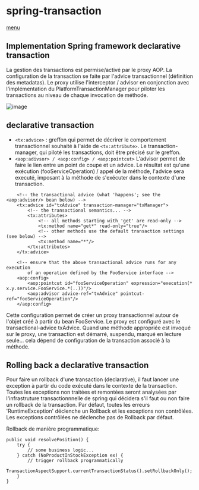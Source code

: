# spring-transaction
[menu](https://github.com/grouault/spring-tutorial/blob/master/spring-data-access/transaction/readme.md)

## Implementation Spring framework declarative transaction

La gestion des transactions est permise/activé par le proxy AOP. La configuration de la transaction se faite par l'advice transactionnel (définition des metadatas). Le proxy utilise l'interceptor / advisor en conjonction avec l'implémentation du PlatformTransactionManager pour piloter les transactions au niveau de chaque invocation de méthode.

![image](https://user-images.githubusercontent.com/20648687/80582769-94929b80-8a0f-11ea-9224-b7be7ba2d35c.png)

## declarative transaction
* `<tx:advice>` : greffon qui permet de décrirer le comportement transactionnel souhaité à l'aide de `<tx:attribute>`. Le transaction-manager, qui piloté les transactions, doit être précisé sur le greffon.
* `<aop:adivsor> / <aop:config> / <aop:pointcut>`
L'advisor permet de faire le lien entre un point de coupe et un advice. Le résultat est qu'une exécution (fooServiceOperation) / appel de la méthode, l'advice sera executé, imposant à la méthode de s'exécuter dans le contexte d'une transaction.

```
    <!-- the transactional advice (what 'happens'; see the <aop:advisor/> bean below) -->
    <tx:advice id="txAdvice" transaction-manager="txManager">
        <!-- the transactional semantics... -->
        <tx:attributes>
            <!-- all methods starting with 'get' are read-only -->
            <tx:method name="get*" read-only="true"/>
            <!-- other methods use the default transaction settings (see below) -->
            <tx:method name="*"/>
        </tx:attributes>
    </tx:advice>

    <!-- ensure that the above transactional advice runs for any execution
        of an operation defined by the FooService interface -->
    <aop:config>
        <aop:pointcut id="fooServiceOperation" expression="execution(* x.y.service.FooService.*(..))"/>
        <aop:advisor advice-ref="txAdvice" pointcut-ref="fooServiceOperation"/>
    </aop:config>
```
Cette configuration permet de créer un proxy transactionnel autour de l'objet créé à partir du bean FooService. Le proxy est configuré avec le transactional-advice txAdvice. Quand une méthode appropriée est invoqué sur le proxy, une transaction est démarré, suspendu, marqué en lecture seule... cela dépend de configuration de la transaction associé à la méthode.

## Rolling back a declarative transaction
Pour faire un rollback d'une transaction (declarative), il faut lancer une exception à partir du code exécuté dans le contexte de la transaction. Toutes les exceptions non traitées et remontées seront analysées par l'infrastruture transactionnnelle de spring qui décidera s'il faut ou non faire un rollback de la transaction.
Par défaut, toutes les erreurs 'RuntimeException' déclenche un Rollback et les exceptions non contrôlées. Les exceptions contrôlées ne déclenche pas de Rollback par défaut.

Rollback de manière programmatique:
```
public void resolvePosition() {
    try {
        // some business logic...
    } catch (NoProductInStockException ex) {
        // trigger rollback programmatically
        TransactionAspectSupport.currentTransactionStatus().setRollbackOnly();
    }
}
```
